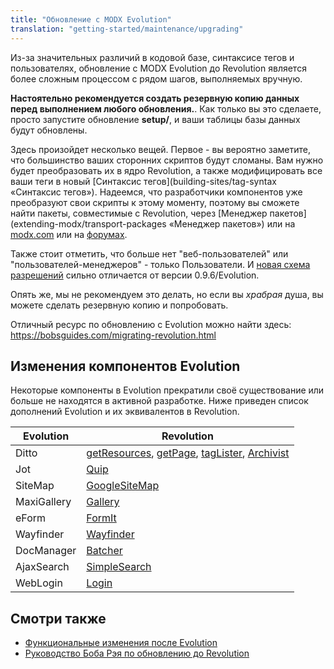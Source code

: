 ```yaml
---
title: "Обновление c MODX Evolution"
translation: "getting-started/maintenance/upgrading"
---
```


Из-за значительных различий в кодовой базе, синтаксисе тегов и пользователях, обновление с MODX Evolution до Revolution является более сложным процессом с рядом шагов, выполняемых вручную. 

**Настоятельно рекомендуется создать резервную копию данных перед выполнением любого обновления.**. Как только вы это сделаете, просто запустите обновление **setup/**, и ваши таблицы базы данных будут обновлены. 

Здесь произойдет несколько вещей. Первое - вы вероятно заметите, что большинство ваших сторонних скриптов будут сломаны. Вам нужно будет преобразовать их в ядро Revolution, а также модифицировать все ваши теги в новый [Синтаксис тегов](building-sites/tag-syntax «Синтаксис тегов»). Надеемся, что разработчики компонентов уже преобразуют свои скрипты к этому моменту, поэтому вы сможете найти пакеты, совместимые с Revolution, через [Менеджер пакетов](extending-modx/transport-packages «Менеджер пакетов») или на [modx.com](https://modx.com/extras/) или на [форумах](https://community.modx.com/). 

Также стоит отметить, что больше нет "веб-пользователей" или "пользователей-менеджеров" - только Пользователи. И [новая схема разрешений](building-sites/client-proofing/security "Безопасность (ACLs)") сильно отличается от версии 0.9.6/Evolution. 

Опять же, мы не рекомендуем это делать, но если вы _храбрая_ душа, вы можете сделать резервную копию и попробовать. 

Отличный ресурс по обновлению с Evolution можно найти здесь: <https://bobsguides.com/migrating-revolution.html>

## Изменения компонентов Evolution

Некоторые компоненты в Evolution прекратили своё существование или больше не находятся в активной разработке. Ниже приведен список дополнений Evolution и их эквивалентов в Revolution. 

| Evolution   | Revolution                                                                                                                                                                        |
| ----------- | --------------------------------------------------------------------------------------------------------------------------------------------------------------------------------- |
| Ditto       | [getResources](/extras/getresources "getResources"), [getPage](/extras/getpage "getPage"), [tagLister](/extras/taglister "tagLister"), [Archivist](/extras/archivist "Archivist") |
| Jot         | [Quip](/extras/quip "Quip")                                                                                                                                                       |
| SiteMap     | [GoogleSiteMap](/extras/googlesitemap "GoogleSiteMap")                                                                                                                            |
| MaxiGallery | [Gallery](/extras/gallery "Gallery")                                                                                                                                              |
| eForm       | [FormIt](/extras/formit "FormIt")                                                                                                                                                 |
| Wayfinder   | [Wayfinder](/extras/wayfinder "Wayfinder")                                                                                                                                        |
| DocManager  | [Batcher](/extras/batcher "Batcher")                                                                                                                                              |
| AjaxSearch  | [SimpleSearch](/extras/simplesearch "SimpleSearch")                                                                                                                               |
| WebLogin    | [Login](/extras/login "Login")                                                                                                                                                    |

## Смотри также

- [Функциональные изменения после Evolution](getting-started/maintenance/upgrading/evolution/functional-changes)
- [Руководство Боба Рэя по обновлению до Revolution](https://bobsguides.com/migrating-revolution.html)

